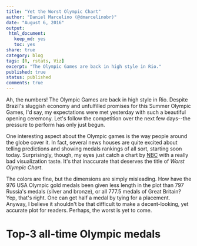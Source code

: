 ```yaml
---
title: "Yet the Worst Olympic Chart"
author: "Daniel Marcelino (@dmarcelinobr)"
date: "August 6, 2016"
output:
 html_document: 
   keep_md: yes
   toc: yes
share: true
category: blog
tags: [R, rstats, Viz]
excerpt: "The Olympic Games are back in high style in Rio."
published: true
status: published
comments: true
---
```




Ah, the numbers! The Olympic Games are back in high style in Rio. Despite Brazil's sluggish economy and unfulfilled promises for this Summer Olympic Games, I'd say, my expectations were met yesterday with such a beautiful opening ceremony. Let's follow the competition over the next few days--the pressure to perform has only just begun. 

One interesting aspect about the Olympic games is the way people around the globe cover it. In fact, several news houses are quite excited about telling predictions and showing medals rankings of all sort, starting soon today. Surprisingly, though, my eyes just catch a chart by [NBC](http://www.nbcolympics.com/) with a really bad visualization taste. It's that inaccurate that deserves the title of *Worst Olympic Chart*. 

The colors are fine, but the dimensions are simply misleading. How have the 976 USA Olympic gold medals been given less length in the plot than  797 Russia's medals (silver and bronze), or all 777.5 medals of Great Britain? Yep, that's right. One can get half a medal by tying for a placement. Anyway, I believe it shouldn't be that difficult to make a decent-looking, yet accurate plot for readers. Perhaps, the worst is yet to come.

# Top-3 all-time Olympic medals 





